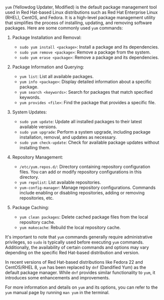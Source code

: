 `yum` (Yellowdog Updater, Modified) is the default package management tool used in Red Hat-based Linux distributions such as Red Hat Enterprise Linux (RHEL), CentOS, and Fedora. It is a high-level package management utility that simplifies the process of installing, updating, and removing software packages. Here are some commonly used `yum` commands:

1. Package Installation and Removal:
   - `sudo yum install <package>`: Install a package and its dependencies.
   - `sudo yum remove <package>`: Remove a package from the system.
   - `sudo yum erase <package>`: Remove a package and its dependencies.

2. Package Information and Querying:
   - `yum list`: List all available packages.
   - `yum info <package>`: Display detailed information about a specific package.
   - `yum search <keywords>`: Search for packages that match specified keywords.
   - `yum provides <file>`: Find the package that provides a specific file.

3. System Updates:
   - `sudo yum update`: Update all installed packages to their latest available versions.
   - `sudo yum upgrade`: Perform a system upgrade, including package installation, removal, and updates as necessary.
   - `sudo yum check-update`: Check for available package updates without installing them.

4. Repository Management:
   - `/etc/yum.repos.d/`: Directory containing repository configuration files. You can add or modify repository configurations in this directory.
   - `yum repolist`: List available repositories.
   - `yum-config-manager`: Manage repository configurations. Commands include enabling or disabling repositories, adding or removing repositories, etc.

5. Package Caching:
   - `yum clean packages`: Delete cached package files from the local repository cache.
   - `yum makecache`: Rebuild the local repository cache.

It's important to note that `yum` commands generally require administrative privileges, so `sudo` is typically used before executing `yum` commands. Additionally, the availability of certain commands and options may vary depending on the specific Red Hat-based distribution and version.

In recent versions of Red Hat-based distributions like Fedora 22 and CentOS/RHEL 8, `yum` has been replaced by `dnf` (Dandified Yum) as the default package manager. While `dnf` provides similar functionality to `yum`, it introduces some enhancements and improvements.

For more information and details on `yum` and its options, you can refer to the `yum` manual page by running `man yum` in the terminal.